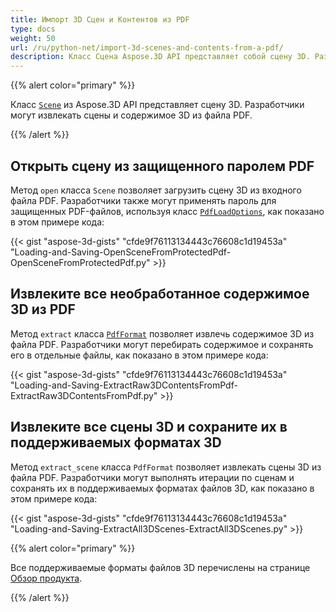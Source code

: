 ```yaml
---
title: Импорт 3D Сцен и Контентов из PDF
type: docs
weight: 50
url: /ru/python-net/import-3d-scenes-and-contents-from-a-pdf/
description: Класс Сцена Aspose.3D API представляет собой сцену 3D. Разработчики могут извлекать сцены и содержимое 3D из файла PDF.
---
```

{{% alert color="primary" %}}

Класс [`Scene`](https://reference.aspose.com/3d/net/aspose.threed/scene) из Aspose.3D API представляет сцену 3D. Разработчики могут извлекать сцены и содержимое 3D из файла PDF.

{{% /alert %}}
##  **Открыть сцену из защищенного паролем PDF**
Метод `open` класса `Scene` позволяет загрузить сцену 3D из входного файла PDF. Разработчики также могут применять пароль для защищенных PDF-файлов, используя класс [`PdfLoadOptions`](https://reference.aspose.com/3d/net/aspose.threed.formats/pdfloadoptions), как показано в этом примере кода:

{{< gist "aspose-3d-gists" "cfde9f76113134443c76608c1d19453a" "Loading-and-Saving-OpenSceneFromProtectedPdf-OpenSceneFromProtectedPdf.py" >}}
##  **Извлеките все необработанное содержимое 3D из PDF**
Метод `extract` класса [`PdfFormat`](https://reference.aspose.com/3d/net/aspose.threed.formats/pdfformat) позволяет извлечь содержимое 3D из файла PDF. Разработчики могут перебирать содержимое и сохранять его в отдельные файлы, как показано в этом примере кода:

{{< gist "aspose-3d-gists" "cfde9f76113134443c76608c1d19453a" "Loading-and-Saving-ExtractRaw3DContentsFromPdf-ExtractRaw3DContentsFromPdf.py" >}}
##  **Извлеките все сцены 3D и сохраните их в поддерживаемых форматах 3D**
Метод `extract_scene` класса `PdfFormat` позволяет извлекать сцены 3D из файла PDF. Разработчики могут выполнять итерации по сценам и сохранять их в поддерживаемых форматах файлов 3D, как показано в этом примере кода:

{{< gist "aspose-3d-gists" "cfde9f76113134443c76608c1d19453a" "Loading-and-Saving-ExtractAll3DScenes-ExtractAll3DScenes.py" >}}

{{% alert color="primary" %}}

Все поддерживаемые форматы файлов 3D перечислены на странице [Обзор продукта](/3d/ru/python-net/product-overview/).

{{% /alert %}}
